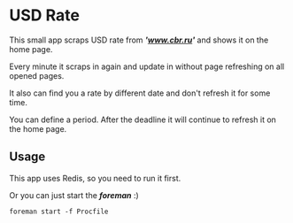 # USD Rate

This small app scraps USD rate from ***'www.cbr.ru'*** and shows it on the home page.

Every minute it scraps in again and update in without page refreshing on all opened pages.

It also can find you a rate by different date and don't refresh it for some time.

You can define a period. After the deadline it will continue to refresh it on the home page.

## Usage

This app uses Redis, so you need to run it first.

Or you can just start the ***foreman*** :)

```
foreman start -f Procfile
```
